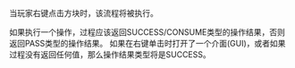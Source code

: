 当玩家右键点击方块时，该流程将被执行。

如果执行一个操作，过程应该返回SUCCESS/CONSUME类型的操作结果，否则返回PASS类型的操作结果。
如果在右键单击时打开了一个介面(GUI)，或者如果过程没有返回任何值，那么操作结果类型将是SUCCESS。
